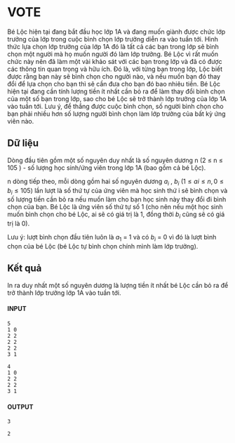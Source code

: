 # VOTE
Bé Lộc hiện tại đang bắt đầu học lớp 1A và đang muốn giành được chức lớp trưởng của lớp trong cuộc bình chọn lớp trưởng diễn ra vào tuần tới. Hình thức lựa chọn lớp trưởng của lớp 1A đó là tất cả các bạn trong lớp sẽ bình chọn một người mà họ muốn người đó làm lớp trưởng. Bé Lộc vì rất muốn chức này nên đã làm một vài khảo sát với các bạn trong lớp và đã có được các thông tin quan trọng và hữu ích. Đó là, với từng bạn trong lớp, Lộc biết được rằng bạn này sẽ bình chọn cho người nào, và nếu muốn bạn đó thay đổi để lựa chọn cho bạn thì sẽ cần đưa cho bạn đó bao nhiêu tiền. Bé Lộc hiện tại đang cần tính lượng tiền ít nhất cần bỏ ra để làm thay đổi bình chọn của một số bạn trong lớp, sao cho bé Lộc sẽ trở thành lớp trưởng của lớp 1A vào tuần tới. Lưu ý, để thắng được cuộc bình chọn, số người bình chọn cho bạn phải nhiều hơn số lượng người bình chọn làm lớp trưởng của bất kỳ ứng viên nào.
## Dữ liệu
Dòng đầu tiên gồm một số nguyên duy nhất là số nguyên dương n (2 ≤ n ≤ 105 ) - số lượng học sinh/ứng viên trong lớp 1A (bao gồm cả bé Lộc).

n dòng tiếp theo, mỗi dòng gồm hai số nguyên dương $a_i$ , $b_i$ $(1 ≤ ai ≤ n, 0 ≤ b_i ≤ 105 )$ lần lượt là số thứ tự của ứng viên mà học sinh thứ i sẽ bình chọn và số lượng tiền cần bỏ ra nếu muốn làm cho bạn học sinh này thay đổi đi bình chọn của bạn. Bé Lộc là ứng viên số thứ tự số 1 (cho nên nếu một học sinh muốn bình chọn cho bé Lộc, ai sẽ có giá trị là 1, đồng thời $b_i$ cũng sẽ có giá trị là 0).

Lưu ý: lượt bình chọn đầu tiên luôn là $a_1$ = 1 và có $b_i$ = 0 vì đó là lượt bình chọn của bé Lộc (bé Lộc tự bình chọn chính mình làm lớp trưởng).
## Kết quả
In ra duy nhất một số nguyên dương là lượng tiền ít nhất bé Lộc cần bỏ ra để trở thành lớp trưởng lớp 1A vào tuần tới.
#### INPUT
```
5
1 0
2 2
2 2
2 2
3 1
```
```
4
1 0
2 2
2 2
3 1
```
#### OUTPUT
```
3
```
```
2
```